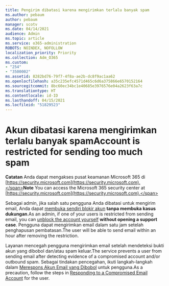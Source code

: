 ```yaml
---
title: Pengirim dibatasi karena mengirimkan terlalu banyak spam
ms.author: pebaum
author: pebaum
manager: scotv
ms.date: 04/14/2021
audience: Admin
ms.topic: article
ms.service: o365-administration
ROBOTS: NOINDEX, NOFOLLOW
localization_priority: Priority
ms.collection: Adm_O365
ms.custom:
- "254"
- "3500002"
ms.assetid: 8282bd76-79f7-4f8a-ae2b-dc8f9ac1aa62
ms.openlocfilehash: a35c235efc4571d465c6d6a375866e6570152164
ms.sourcegitcommit: 8bc60ec34bc1e40685e3976576e04a2623f63a7c
ms.translationtype: HT
ms.contentlocale: id-ID
ms.lasthandoff: 04/15/2021
ms.locfileid: "51829523"
---
```

# <a name="account-is-restricted-for-sending-too-much-spam"></a><span data-ttu-id="24119-102">Akun dibatasi karena mengirimkan terlalu banyak spam</span><span class="sxs-lookup"><span data-stu-id="24119-102">Account is restricted for sending too much spam</span></span>

<span data-ttu-id="24119-103">**Catatan** Anda dapat mengakses pusat keamanan Microsoft 365 di [https://security.microsoft.com](https://security.microsoft.com).</span><span class="sxs-lookup"><span data-stu-id="24119-103">**Note** You can access the Microsoft 365 security center at [https://security.microsoft.com](https://security.microsoft.com).</span></span>

<span data-ttu-id="24119-104">Sebagai admin, jika salah satu pengguna Anda dibatasi untuk mengirim email, Anda dapat [membuka sendiri blokir akun](https://security.microsoft.com/?hash=/restrictedusers) **tanpa membuka kasus dukungan**.</span><span class="sxs-lookup"><span data-stu-id="24119-104">As an admin, if one of your users is restricted from sending email, you can [unblock the account yourself](https://security.microsoft.com/?hash=/restrictedusers) **without opening a support case**.</span></span> <span data-ttu-id="24119-105">Pengguna dapat mengirimkan email dalam satu jam setelah penghapusan pembatasan.</span><span class="sxs-lookup"><span data-stu-id="24119-105">The user will be able to send email within an hour after removing the restriction.</span></span>

<span data-ttu-id="24119-106">Layanan mencegah pengguna mengirimkan email setelah mendeteksi bukti akun yang dibobol dan/atau spam keluar.</span><span class="sxs-lookup"><span data-stu-id="24119-106">The service prevents a user from sending email after detecting evidence of a compromised account and/or outbound spam.</span></span> <span data-ttu-id="24119-107">Sebagai tindakan pencegahan, ikuti langkah-langkah dalam [Merespons Akun Email yang Dibobol](https://docs.microsoft.com/microsoft-365/security/office-365-security/responding-to-a-compromised-email-account) untuk pengguna.</span><span class="sxs-lookup"><span data-stu-id="24119-107">As a precaution, follow the steps in [Responding to a Compromised Email Account](https://docs.microsoft.com/microsoft-365/security/office-365-security/responding-to-a-compromised-email-account) for the user.</span></span>

